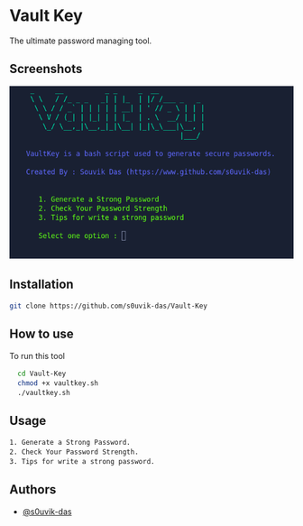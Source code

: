 
# Vault Key
The ultimate password managing tool.

## Screenshots

![](https://github.com/s0uvik-das/Vault-Key/blob/main/vaultkey.png)

## Installation

```bash
git clone https://github.com/s0uvik-das/Vault-Key
```

    
## How to use

To run this tool

```bash
  cd Vault-Key 
  chmod +x vaultkey.sh
  ./vaultkey.sh
```


## Usage

```bash
1. Generate a Strong Password.
2. Check Your Password Strength.
3. Tips for write a strong password.
```


## Authors

- [@s0uvik-das](https://github.com/s0uvik-das)

